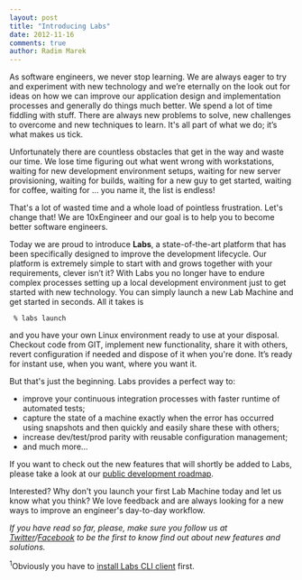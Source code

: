 ```yaml
---
layout: post
title: "Introducing Labs"
date: 2012-11-16
comments: true 
author: Radim Marek
---
```


As software engineers, we never stop learning. We are always eager to try and experiment with new technology and we’re eternally on the look out for ideas on how we can improve our application design and implementation processes and generally do things much better. We spend a lot of time fiddling with stuff. There are always new problems to solve, new challenges to overcome and new techniques to learn. It's all part of what we do; it’s what makes us tick.

Unfortunately there are countless obstacles that get in the way and waste our time. We lose time figuring out what went wrong with workstations, waiting for new development environment setups, waiting for new server provisioning, waiting for builds, waiting for a new guy to get started, waiting for coffee, waiting for ... you name it, the list is endless!

That's a lot of wasted time and a whole load of pointless frustration. Let's change that! We are 10xEngineer and our goal is to help you to become better software engineers.

Today we are proud to introduce **Labs**, a state-of-the-art platform that has been specifically designed to improve the development lifecycle. Our platform is extremely simple to start with and grows together with your requirements, clever isn’t it? With Labs you no longer have to endure complex processes setting up a local development environment just to get started with new technology. You can simply launch a new Lab Machine and get started in seconds. All it takes is

     % labs launch

and you have your own Linux environment ready to use at your disposal. Checkout code from GIT, implement new functionality, share it with others, revert configuration if needed and dispose of it when you're done. It’s ready for instant use, when you want, where you want it.

But that's just the beginning. Labs provides a perfect way to:

* improve your continuous integration processes with faster runtime of automated tests;
* capture the state of a machine exactly when the error has occurred using snapshots and then quickly and easily share these with others;
* increase dev/test/prod parity with reusable configuration management;
* and much more… 

If you want to check out the new features that will shortly be added to Labs, please take a look at our [public development roadmap](https://trello.com/board/10xengineer-labs-roadmap/5097a804d827a91614014c6e).

Interested? Why don't you launch your first Lab Machine today and let us know what you think? We love feedback and are always looking for a new ways to improve an engineer's day-to-day workflow.

_If you have read so far, please, make sure you follow us at [Twitter](http://twitter.com/10xEngineer)/[Facebook](http://www.facebook.com/10xEngineer) to be the first to know find out about new features and solutions._

<sup>1</sup>Obviously you have to [install Labs CLI client](http://help.10xengineer.me/entries/22369652-getting-started-with-labs) first.
